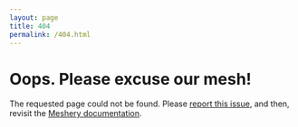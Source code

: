 ```yaml
---
layout: page
title: 404
permalink: /404.html
---
```


<div class="container">
  <h1>Oops. Please excuse our mesh!</h1>

  <p>The requested page could not be found. Please <a href="https://github.com/layer5io/meshery/issues">report this issue</a>, and then, revisit the <a href="{{ site.url }}{{ site.baseurl }}">Meshery documentation</a>.</p>
</div>
